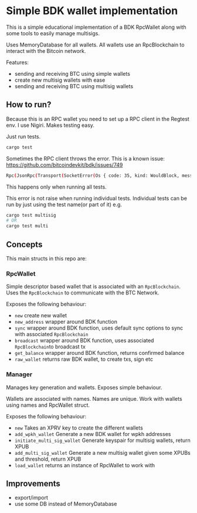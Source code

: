 # Simple BDK wallet implementation

This is a simple educational implementation of a BDK RpcWallet along with some tools to easily manage multisigs.

Uses MemoryDatabase for all wallets. All wallets use an RpcBlockchain to interact with the Bitcoin network.

Features:
 - sending and receiving BTC using simple wallets
 - create new multisig wallets with ease
 - sending and receiving BTC using multisig wallets


## How to run?

Because this is an RPC wallet you need to set up a RPC client in the Regtest env.
I use Nigiri. Makes testing easy.

Just run tests.
```bash
cargo test
```

Sometimes the RPC client throws the error. This is a known issue: https://github.com/bitcoindevkit/bdk/issues/749
```bash
Rpc(JsonRpc(Transport(SocketError(Os { code: 35, kind: WouldBlock, message: "Resource temporarily unavailable" }))))
```
This happens only when running all tests.

This error is not raise when running individual tests.
Individual tests can be run by just using the test name(or part of it) e.g.
```bash
cargo test multisig
# OR
cargo test multi 
```

## Concepts

This main structs in this repo are:

### RpcWallet
Simple descriptor based wallet that is associated with an `RpcBlockchain`.
Uses the `RpcBlockchain` to communicate with the BTC Network.

Exposes the following behaviour:
 - `new` create new wallet
 - `new_address` wrapper around BDK function
 - `sync` wrapper around BDK function, uses default sync options to sync with associated `RpcBlockchain`
 - `broadcast` wrapper around BDK function, uses associated `RpcBlockchain`to broadcast tx
 - `get_balance` wrapper around BDK function, returns confirmed balance
 - `raw_wallet` returns raw BDK wallet, to create txs, sign etc

### Manager
Manages key generation and wallets. Exposes simple behaviour.

Wallets are associated with names. Names are unique. Work with wallets using names and RpcWallet struct.

Exposes the following behaviour:
- `new` Takes an XPRV key to create the different wallets
- `add_wpkh_wallet` Generate a new BDK wallet for wpkh addresses
- `initiate_multi_sig_wallet` Generate keyspair for multisig wallets, return XPUB
- `add_multi_sig_wallet` Generate a new multisig wallet given some XPUBs and threshold, return XPUB
- `load_wallet` returns an instance of RpcWallet to work with

## Improvements
- export/import 
- use some DB instead of MemoryDatabase

